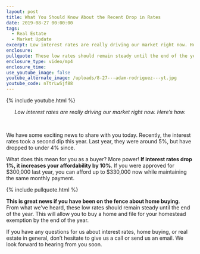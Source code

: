 ```yaml
---
layout: post
title: What You Should Know About the Recent Drop in Rates
date: 2019-08-27 00:00:00
tags:
  - Real Estate
  - Market Update
excerpt: Low interest rates are really driving our market right now. Here’s how.
enclosure:
pullquote: These low rates should remain steady until the end of the year.
enclosure_type: video/mp4
enclosure_time:
use_youtube_image: false
youtube_alternate_image: /uploads/8-27---adam-rodriguez---yt.jpg
youtube_code: nTtrLwSjf88
---
```


{% include youtube.html %}

<center><em>Low interest rates are really driving our market right now. Here&rsquo;s how.</em></center>

&nbsp;

We have some exciting news to share with you today. Recently, the interest rates took a second dip this year. Last year, they were around 5%, but have dropped to under 4% since.

What does this mean for you as a buyer? More power\! **If interest rates drop 1%, it increases your affordability by 10%**. If you were approved for $300,000 last year, you can afford up to $330,000 now while maintaining the same monthly payment.

{% include pullquote.html %}

**This is great news if you have been on the fence about home buying**. From what we’ve heard, these low rates should remain steady until the end of the year. This will allow you to buy a home and file for your homestead exemption by the end of the year.

If you have any questions for us about interest rates, home buying, or real estate in general, don’t hesitate to give us a call or send us an email. We look forward to hearing from you soon.